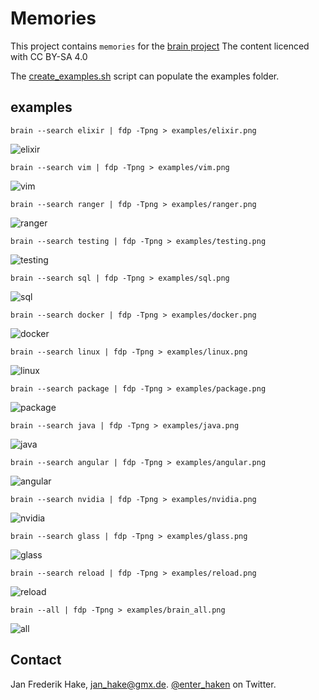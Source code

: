 # Memories

This project contains `memories` for the [brain project][brain]
The content licenced with CC BY-SA 4.0

The [create_examples.sh](create_examples.sh) script can populate the examples folder.

## examples

    brain --search elixir | fdp -Tpng > examples/elixir.png

![elixir](examples/elixir.png)

    brain --search vim | fdp -Tpng > examples/vim.png

![vim](examples/vim.png)

    brain --search ranger | fdp -Tpng > examples/ranger.png

![ranger](examples/ranger.png)

    brain --search testing | fdp -Tpng > examples/testing.png

![testing](examples/testing.png)

    brain --search sql | fdp -Tpng > examples/sql.png
  
![sql](sql/sql.png)

    brain --search docker | fdp -Tpng > examples/docker.png

![docker](examples/docker.png)

    brain --search linux | fdp -Tpng > examples/linux.png

![linux](examples/linux)

    brain --search package | fdp -Tpng > examples/package.png

![package](examples/package.png)

    brain --search java | fdp -Tpng > examples/java.png

![java](examples/java.png)

    brain --search angular | fdp -Tpng > examples/angular.png

![angular](examples/angular.png)

    brain --search nvidia | fdp -Tpng > examples/nvidia.png

![nvidia](examples/nvidia.png)

    brain --search glass | fdp -Tpng > examples/glass.png

![glass](examples/glass.png)

    brain --search reload | fdp -Tpng > examples/reload.png

![reload](examples/reload.png)

    brain --all | fdp -Tpng > examples/brain_all.png

![all](examples/all.png)


## Contact

Jan Frederik Hake, <jan_hake@gmx.de>. [@enter_haken](https://twitter.com/enter_haken) on Twitter.

[brain]: https://github.com/enter-haken/brain

